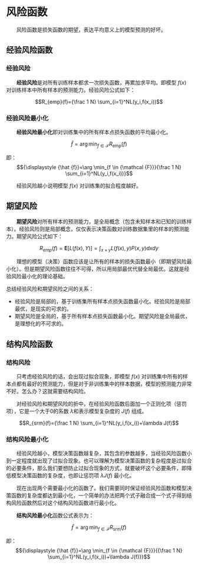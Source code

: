 # 风险函数
&emsp;&emsp;风险函数是损失函数的期望，表达平均意义上的模型预测的好坏。

## 经验风险函数
### 经验风险
&emsp;&emsp;**经验风险**是对所有训练样本都求一次损失函数，再累加求平均。即模型 $f(x)$ 对训练样本中所有样本的预测能力。经验风险公式如下：

$$R_{emp}(f)={\frac 1 N} \sum_{i=1}^NL(y_i,f(x_i))$$

### 经验风险最小化
&emsp;&emsp;**经验风险最小化**即对训练集中的所有样本点损失函数的平均最小化。

$$ {\displaystyle {\hat {f}}=\arg \min_{f \in {\mathcal {F}}}R_{\text{emp}}(f)}$$

即：
$${\displaystyle {\hat {f}}=\arg \min_{f \in {\mathcal {F}}}{\frac 1 N} \sum_{i=1}^NL(y_i,f(x_i))}$$

&emsp;&emsp;经验风险越小说明模型 $f(x)$ 对训练集的拟合程度越好。

## 期望风险
&emsp;&emsp;**期望风险**对所有样本的预测能力，是全局概念（包含未知样本和已知的训练样本）。经验风险则是局部概念，仅仅表示决策函数对训练数据集里的样本的预测能力。期望风险公式如下：

$${\displaystyle R_{emp}(f)=\mathbf {E} [L(f(x),Y)]=\int _{x \times y}L(f(x),y)P(x,y)dxdy}$$

&emsp;&emsp;理想的模型（决策）函数应该是让所有的样本的损失函数最小（即期望风险最小化）。但是期望风险函数往往不可得，所以用局部最优代替全局最优。这就是经验风险最小化的理论基础。

总结经验风险和期望风险之间的关系：

- 经验风险是局部的，基于训练集所有样本点损失函数最小化。经验风险是局部最优，是现实的可求的。
- 期望风险是全局的，基于所有样本点损失函数最小化。期望风险是全局最优，是理想化的不可求的。

## 结构风险函数
### 结构风险
&emsp;&emsp;只考虑经验风险的话，会出现过拟合现象，即模型 $f(x)$ 对训练集中所有的样本点都有最好的预测能力，但是对于非训练集中的样本数据，模型的预测能力非常不好。怎么办？这就需要结构风险。

&emsp;&emsp;对经验风险和期望风险的折中，在经验风险函数后面加一个正则化项（惩罚项），它是一个大于0的系数 $\lambda$和表示模型复杂度的 $J(f)$ 组成。

$$R_{srm}(f)={\frac 1 N} \sum_{i=1}^NL(y_i,f(x_i))+\lambda J(f)$$

### 结构风险最小化
&emsp;&emsp;经验风险越小，模型决策函数越复杂，其包含的参数越多，当经验风险函数小到一定程度就出现了过拟合现象。也可以理解为模型决策函数的复杂程度是过拟合的必要条件，那么我们要想防止过拟合现象的方式，就要破坏这个必要条件，即降低模型决策函数的复杂度，也即让惩罚项 $\lambda J(f)$ 最小化。

&emsp;&emsp;现在出现两个需要最小化的函数了。我们需要同时保证经验风险函数和模型决策函数的复杂度都达到最小化，一个简单的办法把两个式子融合成一个式子得到结构风险函数然后对这个结构风险函数进行最小化。

&emsp;&emsp;**结构风险最小化**函数公式表示为：

$$ {\displaystyle {\hat {f}}=\arg \min_{f \in {\mathcal {F}}}R_{\text{srm}}(f)}$$

即：
$${\displaystyle {\hat {f}}=\arg \min_{f \in {\mathcal {F}}}{{\frac 1 N} \sum_{i=1}^NL(y_i,f(x_i))+\lambda J(f)}}$$
